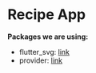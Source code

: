 # Recipe App

**Packages we are using:**

- flutter_svg: [link](https://pub.dev/packages/flutter_svg)
- provider: [link](https://pub.dev/packages/provider)

